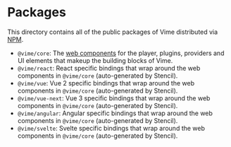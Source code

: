 # Packages

This directory contains all of the public packages of Vime distributed via [NPM](http://npmjs.com).

- `@vime/core`: The [web components](https://developer.mozilla.org/en-US/docs/Web/Web_Components)
  for the player, plugins, providers and UI elements that makeup the building blocks of Vime.
- `@vime/react`: React specific bindings that wrap around the web components in `@vime/core`
  (auto-generated by Stencil).
- `@vime/vue`: Vue 2 specific bindings that wrap around the web components in `@vime/core`
  (auto-generated by Stencil).
- `@vime/vue-next`: Vue 3 specific bindings that wrap around the web components in `@vime/core`
  (auto-generated by Stencil).
- `@vime/angular`: Angular specific bindings that wrap around the web components in `@vime/core`
  (auto-generated by Stencil).
- `@vime/svelte`: Svelte specific bindings that wrap around the web components in `@vime/core` 
  (auto-generated by Stencil).
